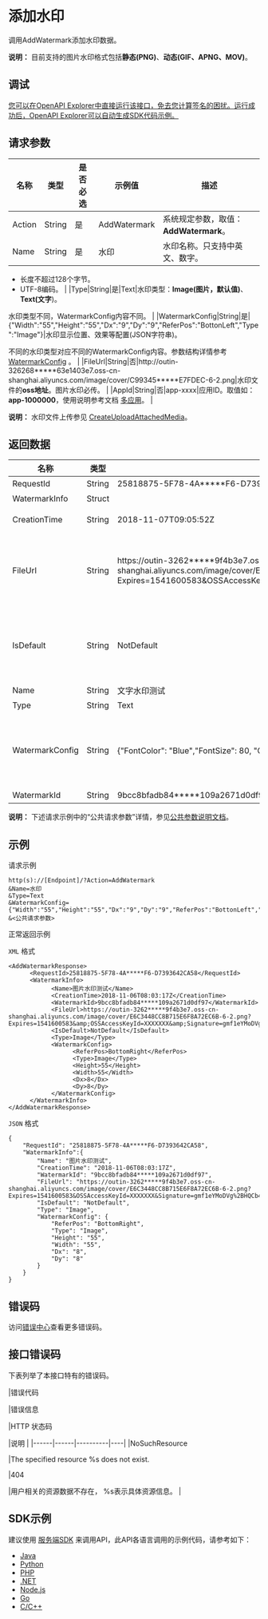 # 添加水印

调用AddWatermark添加水印数据。

**说明：** 目前支持的图片水印格式包括**静态\(PNG\)**、**动态\(GIF、APNG、MOV\)**。

## 调试

[您可以在OpenAPI Explorer中直接运行该接口，免去您计算签名的困扰。运行成功后，OpenAPI Explorer可以自动生成SDK代码示例。](https://api.aliyun.com/#product=vod&api=AddWatermark&type=RPC&version=2017-03-21)

## 请求参数

|名称|类型|是否必选|示例值|描述|
|--|--|----|---|--|
|Action|String|是|AddWatermark|系统规定参数，取值：**AddWatermark**。 |
|Name|String|是|水印|水印名称。只支持中英文、数字。

 -   长度不超过128个字节。
-   UTF-8编码。 |
|Type|String|是|Text|水印类型：**Image\(图片，默认值\)**、**Text\(文字**\)。

 水印类型不同，WatermarkConfig内容不同。 |
|WatermarkConfig|String|是|\{"Width":"55","Height":"55","Dx":"9","Dy":"9","ReferPos":"BottonLeft","Type":"Image"\}|水印显示位置、效果等配置\(JSON字符串\)。

 不同的水印类型对应不同的WatermarkConfig内容。参数结构详情参考 [WatermarkConfig](~~98618#h2--watermarkconfig-div-id-watermarkconfig-div-8~~) 。 |
|FileUrl|String|否|http://outin-326268\*\*\*\*\*63e1403e7.oss-cn-shanghai.aliyuncs.com/image/cover/C99345\*\*\*\*\*E7FDEC-6-2.png|水印文件的**oss地址**。图片水印必传。 |
|AppId|String|否|app-xxxx|应用ID。取值如：**app-1000000**，使用说明参考文档 [多应用](~~113600~~)。 |

**说明：** 水印文件上传参见 [CreateUploadAttachedMedia](~~98467~~)。

## 返回数据

|名称|类型|示例值|描述|
|--|--|---|--|
|RequestId|String|25818875-5F78-4A\*\*\*\*\*F6-D7393642CA58|请求ID。 |
|WatermarkInfo|Struct| |水印信息。 |
|CreationTime|String|2018-11-07T09:05:52Z|水印创建时间。 |
|FileUrl|String|https://outin-3262\*\*\*\*\*9f4b3e7.oss-cn-shanghai.aliyuncs.com/image/cover/E6C3448CC8B715E6F8A72EC6B-6-2.png?Expires=1541600583&OSSAccessKeyId=XXXXXXX&Signature=gmf1eYMoDVg%2BHQCb4UGozBW4xZo%3D|水印文件URL\(OSS地址或CDN地址\)，文字水印没有文件地址信息。 |
|IsDefault|String|NotDefault|是否是默认水印：**Default\(默认水印\)**、**NotDefault\(非默认水印\)**。 |
|Name|String|文字水印测试|水印名称。 |
|Type|String|Text|水印类型。 |
|WatermarkConfig|String|\{"FontColor": "Blue","FontSize": 80, "Content": "水印测试" \}|（\(JSON字符串\)）水印显示位置、效果等配置信息：文字水印、图片水印。 |
|WatermarkId|String|9bcc8bfadb84\*\*\*\*\*109a2671d0df97|水印ID。 |

**说明：** 下述请求示例中的“公共请求参数”详情，参见[公共参数说明文档](~~44432~~)。

## 示例

请求示例

```
http(s)://[Endpoint]/?Action=AddWatermark
&Name=水印
&Type=Text
&WatermarkConfig={"Width":"55","Height":"55","Dx":"9","Dy":"9","ReferPos":"BottonLeft","Type":"Image"}
&<公共请求参数>
```

正常返回示例

`XML` 格式

```
<AddWatermarkResponse>
      <RequestId>25818875-5F78-4A*****F6-D7393642CA58</RequestId>
      <WatermarkInfo>
            <Name>图片水印测试</Name>
            <CreationTime>2018-11-06T08:03:17Z</CreationTime>
            <WatermarkId>9bcc8bfadb84*****109a2671d0df97</WatermarkId>
            <FileUrl>https://outin-3262*****9f4b3e7.oss-cn-shanghai.aliyuncs.com/image/cover/E6C3448CC8B715E6F8A72EC6B-6-2.png?Expires=1541600583&amp;OSSAccessKeyId=XXXXXXX&amp;Signature=gmf1eYMoDVg%2BHQCb4UGozBW4xZo%3D</FileUrl>
            <IsDefault>NotDefault</IsDefault>
            <Type>Image</Type>
            <WatermarkConfig>
                  <ReferPos>BottomRight</ReferPos>
                  <Type>Image</Type>
                  <Height>55</Height>
                  <Width>55</Width>
                  <Dx>8</Dx>
                  <Dy>8</Dy>
            </WatermarkConfig>
      </WatermarkInfo>
</AddWatermarkResponse>
```

`JSON` 格式

```
{
    "RequestId": "25818875-5F78-4A*****F6-D7393642CA58",
    "WatermarkInfo":{
        "Name": "图片水印测试",
        "CreationTime": "2018-11-06T08:03:17Z",
        "WatermarkId": "9bcc8bfadb84*****109a2671d0df97",
        "FileUrl": "https://outin-3262*****9f4b3e7.oss-cn-shanghai.aliyuncs.com/image/cover/E6C3448CC8B715E6F8A72EC6B-6-2.png?Expires=1541600583&OSSAccessKeyId=XXXXXXX&Signature=gmf1eYMoDVg%2BHQCb4UGozBW4xZo%3D",
        "IsDefault": "NotDefault",
        "Type": "Image",
        "WatermarkConfig": {
            "ReferPos": "BottomRight",
            "Type": "Image",
            "Height": "55",
            "Width": "55",
            "Dx": "8",
            "Dy": "8"
        }
    }
}
```

## 错误码

访问[错误中心](https://error-center.aliyun.com/status/product/vod)查看更多错误码。

## 接口错误码

下表列举了本接口特有的错误码。

|错误代码

|错误信息

|HTTP 状态码

|说明 |
|------|------|----------|----|
|NoSuchResource

|The specified resource %s does not exist.

|404

|用户相关的资源数据不存在， %s表示具体资源信息。 |

## SDK示例

建议使用 [服务端SDK](~~101789~~) 来调用API，此API各语言调用的示例代码，请参考如下：

-   [Java](https://help.aliyun.com/document_detail/98746.html?spm=a2c4g.11186623.2.23.64ca707fEFY80x#AddWatermark)
-   [Python](https://help.aliyun.com/document_detail/101247.html?spm=a2c4g.11186623.2.24.64ca707fEFY80x#AddWatermark)
-   [PHP](https://help.aliyun.com/document_detail/101206.html?spm=a2c4g.11186623.2.25.64ca707fEFY80x#AddWatermark)
-   [.NET](https://help.aliyun.com/document_detail/100841.html?spm=a2c4g.11186623.2.26.64ca707fEFY80x#AddWatermark)
-   [Node.js](https://help.aliyun.com/document_detail/101560.html?spm=a2c4g.11186623.2.27.64ca707fEFY80x#AddWatermark)
-   [Go](https://help.aliyun.com/document_detail/101578.html?spm=a2c4g.11186623.2.28.64ca707fEFY80x#AddWatermark)
-   [C/C++](https://help.aliyun.com/document_detail/102958.html?spm=a2c4g.11186623.2.29.64ca707fEFY80x#AddWatermark)


